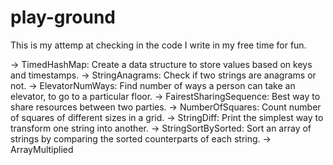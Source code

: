 # play-ground

This is my attemp at checking in the code I write in my free time for fun.

-> TimedHashMap: Create a data structure to store values based on keys and timestamps. 
-> StringAnagrams: Check if two strings are anagrams or not.
-> ElevatorNumWays: Find number of ways a person can take an elevator, to go to a particular floor.
-> FairestSharingSequence: Best way to share resources between two parties.
-> NumberOfSquares: Count number of squares of different sizes in a grid.
-> StringDiff: Print the simplest way to transform one string into another.
-> StringSortBySorted: Sort an array of strings by comparing the sorted counterparts of each string.
-> ArrayMultiplied 
